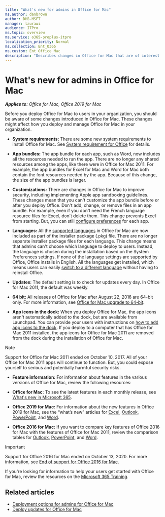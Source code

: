 ```yaml
---
title: "What's new for admins in Office for Mac"
ms.author: danbrown
author: DHB-MSFT
manager: laurawi
audience: ITPro
ms.topic: overview
ms.service: o365-proplus-itpro
localization_priority: Normal
ms.collection: Ent_O365
ms.custom: Ent_Office_Mac
description: "Describes changes in Office for Mac that are of interest to admins that plan to deploy it to users in their organization"
---
```


# What's new for admins in Office for Mac

***Applies to:*** *Office for Mac, Office 2019 for Mac*

Before you deploy Office for Mac to users in your organization, you should be aware of some changes introduced in Office for Mac. These changes might affect how you deploy and manage Office for Mac in your organization.
  
 - **System requirements:** There are some new system requirements to install Office for Mac. See [System requirement for Office](https://products.office.com/office-resources) for details.
 
 - **App bundles:** The app bundle for each app, such as Word, now includes all the resources needed to run the app. There are no longer any shared resources among the apps, like there were in Office for Mac 2011. For example, the app bundles for Excel for Mac and Word for Mac both contain the font resources needed by the app. Because of this change, the size of the app bundles is larger. 
  
 - **Customizations:** There are changes in Office for Mac to improve security, including implementing Apple app sandboxing guidelines. These changes mean that you can't customize the app bundle before or after you deploy Office. Don't add, change, or remove files in an app bundle. For example, even if you don't need the French language resource files for Excel, don't delete them. This change prevents Excel from starting. But, you can still [configure preferences](deploy-preferences-for-office-for-mac.md) for each app. 
  
 - **Languages:** All the [supported languages](https://support.microsoft.com/office/26d30382-9fba-45dd-bf55-02ab03e2a7ec#ID0EAABAAA=Mac&ID0EAACAAA=Mac) in Office for Mac are now included as part of the installer package (.pkg) file. There are no longer separate installer package files for each language. This change means that admins can't choose which language to deploy to users. Instead, the language is chosen during the installation based on the System Preferences settings. If none of the language settings are supported by Office, Office installs in English. All the languages get installed, which means users can easily [switch to a different language](https://support.microsoft.com/office/f5c54ff9-a6fa-4348-a43c-760e7ef148f8#ID0EACAAA=MacOS&ID0EAACAAA=MacOS) without having to reinstall Office. 
  
 - **Updates:** The default setting is to check for updates every day. In Office for Mac 2011, the default was weekly.

 - **64 bit:** All releases of Office for Mac after August 22, 2016 are 64-bit only. For more information, see [Office for Mac upgrade to 64-bit](office-2016-for-mac-upgrade-to-64-bit.md).
  
 - **App icons in the dock:** When you deploy Office for Mac, the app icons aren't automatically added to the dock, but are available from Launchpad. You can provide your users with instructions on [how to add app icons to the dock](https://support.microsoft.com/office/95db1c14-45e7-450e-86ad-1134f7e80851). If you deploy to a computer that has Office for Mac 2011 installed, the app icons for Office for Mac 2011 are removed from the dock during the installation of Office for Mac.

  > [!NOTE]
  > Support for Office for Mac 2011 ended on October 10, 2017. All of your Office for Mac 2011 apps will continue to function. But, you could expose yourself to serious and potentially harmful security risks. 
  
 - **Feature information:** For information about features in the various versions of Office for Mac, review the following resources:

  - **Office for Mac:** To see the latest features in each monthly release, see [What's new in Microsoft 365](https://support.microsoft.com/office/95c8d81d-08ba-42c1-914f-bca4603e1426?#platform=mac). 

  - **Office 2019 for Mac:** For information about the new features in Office 2019 for Mac, see the “what’s new” articles for [Excel](https://support.microsoft.com/office/5ce129d3-9e5c-417f-9545-fb6f7b72674d), [Outlook](https://support.microsoft.com/office/05736033-f99e-4cb2-88aa-01e979b0736b), [PowerPoint](https://support.microsoft.com/office/5038ba79-48c5-40f0-adff-11489e5d6fed), and [Word](https://support.microsoft.com/office/247e0cd4-a758-4b42-a157-42eb8853aef5).

  - **Office 2016 for Mac:** If you want to compare key features of Office 2016 for Mac with the features of Office for Mac 2011, review the comparison tables for [Outlook](https://support.microsoft.com/office/f40accc7-de7e-48bd-a536-ba5af0e499b6), [PowerPoint](https://support.microsoft.com/office/6213ffc8-c8bd-4073-acf8-1869180c6ae0), and [Word](https://support.microsoft.com/office/ac41aed9-3d23-48de-8474-31515e29c48c).
  
> [!IMPORTANT]
> Support for Office 2016 for Mac ended on October 13, 2020. For more information, see [End of support for Office 2016 for Mac](https://support.microsoft.com/office/e944a907-bbc8-4be5-918d-a514068d0056).
  
If you're looking for information to help your users get started with Office for Mac, review the resources on the [Microsoft 365 Training](https://support.microsoft.com/training).

## Related articles

- [Deployment options for admins for Office for Mac](deployment-options-for-office-for-mac.md)
- [Deploy updates for Office for Mac](deploy-updates-for-office-for-mac.md)

